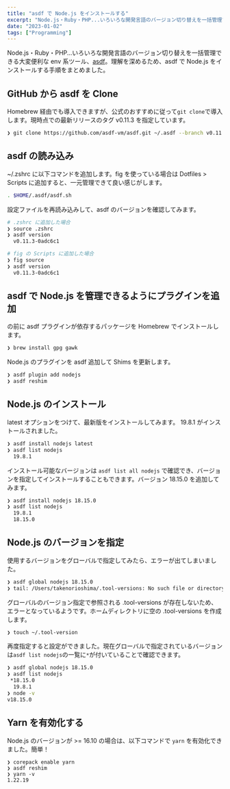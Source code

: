 ```yaml
---
title: "asdf で Node.js をインストールする"
excerpt: "Node.js・Ruby・PHP...いろいろな開発言語のバージョン切り替えを一括管理できる大変便利な asdf 。理解を深めるため、asdf で Node.js をインストールする手順をまとめました。"
date: "2023-01-02"
tags: ["Programming"]
---
```


Node.js・Ruby・PHP...いろいろな開発言語のバージョン切り替えを一括管理できる大変便利な env 系ツール、[asdf](https://asdf-vm.com/)。理解を深めるため、asdf で Node.js をインストールする手順をまとめました。

## GitHub から asdf を Clone

Homebrew 経由でも導入できますが、公式のおすすめに従って`git clone`で導入します。現時点での最新リリースのタグ v0.11.3 を指定しています。

```sh
❯ git clone https://github.com/asdf-vm/asdf.git ~/.asdf --branch v0.11.3
```

## asdf の読み込み

~/.zshrc に以下コマンドを追加します。fig を使っている場合は Dotfiles > Scripts に追加すると、一元管理できて良い感じがします。

```sh
. $HOME/.asdf/asdf.sh
```

設定ファイルを再読み込みして、asdf のバージョンを確認してみます。

```sh
# .zshrc に追加した場合
❯ source .zshrc
❯ asdf version
  v0.11.3-0adc6c1
```

```sh
# fig の Scripts に追加した場合
❯ fig source
❯ asdf version
  v0.11.3-0adc6c1
```

## asdf で Node.js を管理できるようにプラグインを追加

の前に asdf プラグインが依存するパッケージを Homebrew でインストールします。

```sh
❯ brew install gpg gawk
```

Node.js のプラグインを asdf 追加して Shims を更新します。

```sh
❯ asdf plugin add nodejs
❯ asdf reshim
```

## Node.js のインストール

latest オプションをつけて、最新版をインストールしてみます。 19.8.1 がインストールされました。

```sh
❯ asdf install nodejs latest
❯ asdf list nodejs
  19.8.1
```

インストール可能なバージョンは `asdf list all nodejs` で確認でき、バージョンを指定してインストールすることもできます。バージョン 18.15.0 を追加してみます。

```sh
❯ asdf install nodejs 18.15.0
❯ asdf list nodejs
  19.8.1
  18.15.0
```

## Node.js のバージョンを指定

使用するバージョンをグローバルで指定してみたら、エラーが出てしまいました。

```sh
❯ asdf global nodejs 18.15.0
❯ tail: /Users/takenorioshima/.tool-versions: No such file or directory
```

グローバルのバージョン指定で参照される .tool-versions が存在しないため、エラーとなっているようです。ホームディレクトリに空の .tool-versions を作成します。

```sh
❯ touch ~/.tool-version
```

再度指定すると設定ができました。現在グローバルで指定されているバージョンは`asdf list nodejs`の一覧に`*`が付いていることで確認できます。

```sh
❯ asdf global nodejs 18.15.0
❯ asdf list nodejs
 *18.15.0
  19.8.1
❯ node -v
v18.15.0
```

## Yarn を有効化する

Node.js のバージョンが >= 16.10 の場合は、以下コマンドで `yarn` を有効化できました。簡単！

```
❯ corepack enable yarn
❯ asdf reshim
❯ yarn -v
1.22.19
```
